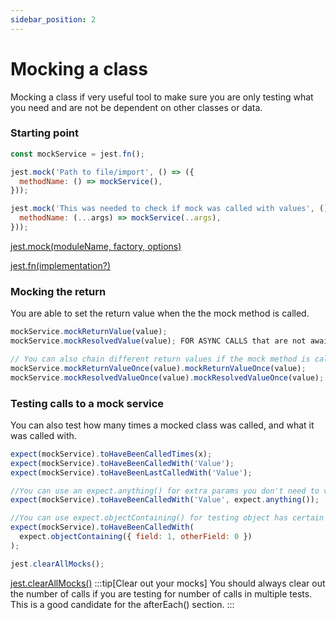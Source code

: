```yaml
---
sidebar_position: 2
---
```


# Mocking a class

Mocking a class if very useful tool to make sure you are only testing what you need and are not be dependent on other classes or data.

### Starting point

```js title="className.test.js"
const mockService = jest.fn();

jest.mock('Path to file/import', () => ({
  methodName: () => mockService(),
}));

jest.mock('This was needed to check if mock was called with values', () => ({
  methodName: (...args) => mockService(..args),
}));
```

[jest.mock(moduleName, factory, options)](https://jestjs.io/docs/jest-object#jestmockmodulename-factory-options)

[jest.fn(implementation?)](https://jestjs.io/docs/jest-object#jestfnimplementation)

### Mocking the return

You are able to set the return value when the the mock method is called.

```js title=''
mockService.mockReturnValue(value);
mockService.mockResolvedValue(value); FOR ASYNC CALLS that are not awaited

// You can also chain different return values if the mock method is called multiple times in the test
mockService.mockReturnValueOnce(value).mockReturnValueOnce(value);
mockService.mockResolvedValueOnce(value).mockResolvedValueOnce(value); FOR ASYNC CALLS that are not awaited
```

### Testing calls to a mock service

You can also test how many times a mocked class was called, and what it was called with.

```js title
expect(mockService).toHaveBeenCalledTimes(x);
expect(mockService).toHaveBeenCalledWith('Value');
expect(mockService).toHaveBeenLastCalledWith('Value');

//You can use an expect.anything() for extra params you don't need to validate
expect(mockService).toHaveBeenCalledWith('Value', expect.anything());

//You can use expect.objectContaining() for testing object has certain properties
expect(mockService).toHaveBeenCalledWith(
  expect.objectContaining({ field: 1, otherField: 0 })
);

jest.clearAllMocks();
```

[jest.clearAllMocks()](https://jestjs.io/docs/jest-object#jestclearallmocks)
:::tip[Clear out your mocks]
You should always clear out the number of calls if you are testing for number of calls in multiple tests. This is a good candidate for the afterEach() section.
:::
